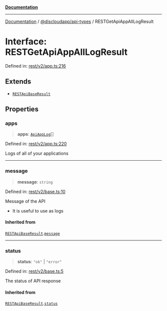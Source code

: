 [**Documentation**](../../../README.md)

***

[Documentation](../../../packages.md) / [@discloudapp/api-types](../README.md) / RESTGetApiAppAllLogResult

# Interface: RESTGetApiAppAllLogResult

Defined in: [rest/v2/app.ts:216](https://github.com/discloud/discloud.app/blob/1e4ce40911bd2c25d95ae21441839a6f9ec7c445/packages/api-types/rest/v2/app.ts#L216)

## Extends

- [`RESTApiBaseResult`](RESTApiBaseResult.md)

## Properties

### apps

> **apps**: [`ApiAppLog`](ApiAppLog.md)[]

Defined in: [rest/v2/app.ts:220](https://github.com/discloud/discloud.app/blob/1e4ce40911bd2c25d95ae21441839a6f9ec7c445/packages/api-types/rest/v2/app.ts#L220)

Logs of all of your applications

***

### message

> **message**: `string`

Defined in: [rest/v2/base.ts:10](https://github.com/discloud/discloud.app/blob/1e4ce40911bd2c25d95ae21441839a6f9ec7c445/packages/api-types/rest/v2/base.ts#L10)

Message of the API
- It is useful to use as logs

#### Inherited from

[`RESTApiBaseResult`](RESTApiBaseResult.md).[`message`](RESTApiBaseResult.md#message)

***

### status

> **status**: `"ok"` \| `"error"`

Defined in: [rest/v2/base.ts:5](https://github.com/discloud/discloud.app/blob/1e4ce40911bd2c25d95ae21441839a6f9ec7c445/packages/api-types/rest/v2/base.ts#L5)

The status of API response

#### Inherited from

[`RESTApiBaseResult`](RESTApiBaseResult.md).[`status`](RESTApiBaseResult.md#status)
